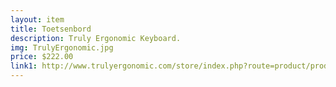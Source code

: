 ```yaml
--- 
layout: item
title: Toetsenbord
description: Truly Ergonomic Keyboard.
img: TrulyErgonomic.jpg
price: $222.00
link1: http://www.trulyergonomic.com/store/index.php?route=product/product&product_id=68
---
```

